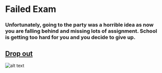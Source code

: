 # Failed Exam

### Unfortunately, going to the party was a horrible idea as now you are falling behind and missing lots of assignment. School is getting too hard for you and you decide to give up.

## [Drop out](dropped-out.md)
![alt text](<../Screenshot 2025-02-07 2.01.01 PM.png>)
